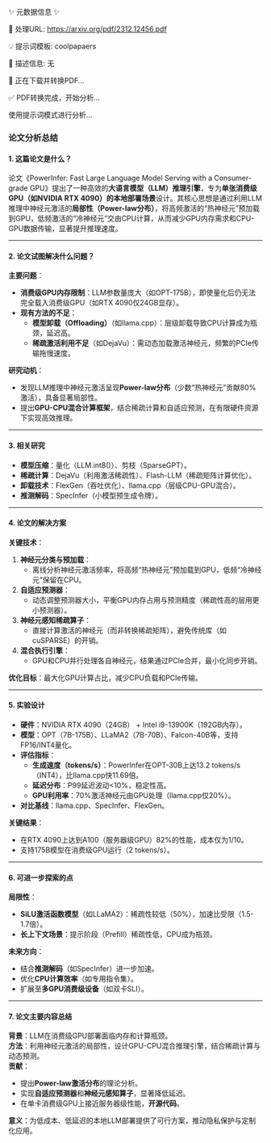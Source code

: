 ✨ 元数据信息 ✨

📄 处理URL: https://arxiv.org/pdf/2312.12456.pdf

💡 提示词模板: coolpapaers

📝 描述信息: 无

🚀 正在下载并转换PDF...

✅ PDF转换完成，开始分析...

使用提示词模式进行分析...
### **论文分析总结**

#### **1. 这篇论文是什么？**  
论文《PowerInfer: Fast Large Language Model Serving with a Consumer-grade GPU》提出了一种高效的**大语言模型（LLM）推理引擎**，专为**单张消费级GPU（如NVIDIA RTX 4090）的本地部署场景**设计。其核心思想是通过利用LLM推理中神经元激活的**局部性（Power-law分布）**，将高频激活的“热神经元”预加载到GPU，低频激活的“冷神经元”交由CPU计算，从而减少GPU内存需求和CPU-GPU数据传输，显著提升推理速度。

---

#### **2. 论文试图解决什么问题？**  
**主要问题**：  
- **消费级GPU内存限制**：LLM参数量庞大（如OPT-175B），即使量化后仍无法完全载入消费级GPU（如RTX 4090仅24GB显存）。  
- **现有方法的不足**：  
  - **模型卸载（Offloading）**（如llama.cpp）：层级卸载导致CPU计算成为瓶颈，延迟高。  
  - **稀疏激活利用不足**（如DejaVu）：需动态加载激活神经元，频繁的PCIe传输拖慢速度。  

**研究动机**：  
- 发现LLM推理中神经元激活呈现**Power-law分布**（少数“热神经元”贡献80%激活），具备显著局部性。  
- 提出**GPU-CPU混合计算框架**，结合稀疏计算和自适应预测，在有限硬件资源下实现高效推理。

---

#### **3. 相关研究**  
- **模型压缩**：量化（LLM.int8()）、剪枝（SparseGPT）。  
- **稀疏计算**：DejaVu（利用激活稀疏性）、Flash-LLM（稀疏矩阵计算优化）。  
- **卸载技术**：FlexGen（吞吐优化）、llama.cpp（层级CPU-GPU混合）。  
- **推测解码**：SpecInfer（小模型预生成令牌）。  

---

#### **4. 论文的解决方案**  
**关键技术**：  
1. **神经元分类与预加载**：  
   - 离线分析神经元激活频率，将高频“热神经元”预加载到GPU，低频“冷神经元”保留在CPU。  
2. **自适应预测器**：  
   - 动态调整预测器大小，平衡GPU内存占用与预测精度（稀疏性高的层用更小预测器）。  
3. **神经元感知稀疏算子**：  
   - 直接计算激活的神经元（而非转换稀疏矩阵），避免传统库（如cuSPARSE）的开销。  
4. **混合执行引擎**：  
   - GPU和CPU并行处理各自神经元，结果通过PCIe合并，最小化同步开销。  

**优化目标**：最大化GPU计算占比，减少CPU负载和PCIe传输。

---

#### **5. 实验设计**  
- **硬件**：NVIDIA RTX 4090（24GB） + Intel i9-13900K（192GB内存）。  
- **模型**：OPT（7B-175B）、LLaMA2（7B-70B）、Falcon-40B等，支持FP16/INT4量化。  
- **评估指标**：  
  - **生成速度（tokens/s）**：PowerInfer在OPT-30B上达13.2 tokens/s（INT4），比llama.cpp快11.69倍。  
  - **延迟分布**：P99延迟波动<10%，稳定性高。  
  - **GPU利用率**：70%激活神经元由GPU处理（llama.cpp仅20%）。  
- **对比基线**：llama.cpp、SpecInfer、FlexGen。  

**关键结果**：  
- 在RTX 4090上达到A100（服务器级GPU）82%的性能，成本仅为1/10。  
- 支持175B模型在消费级GPU运行（2 tokens/s）。

---

#### **6. 可进一步探索的点**  
**局限性**：  
- **SiLU激活函数模型**（如LLaMA2）：稀疏性较低（50%），加速比受限（1.5-1.7倍）。  
- **长上下文场景**：提示阶段（Prefill）稀疏性低，CPU成为瓶颈。  

**未来方向**：  
- 结合**推测解码**（如SpecInfer）进一步加速。  
- 优化**CPU计算效率**（如专用指令集）。  
- 扩展至**多GPU消费级设备**（如双卡SLI）。  

---

#### **7. 论文主要内容总结**  
**背景**：LLM在消费级GPU部署面临内存和计算瓶颈。  
**方法**：利用神经元激活的局部性，设计GPU-CPU混合推理引擎，结合稀疏计算与动态预测。  
**贡献**：  
- 提出**Power-law激活分布**的理论分析。  
- 实现**自适应预测器**和**神经元感知算子**，显著降低延迟。  
- 在单卡消费级GPU上接近服务器级性能，**开源代码**。  

**意义**：为低成本、低延迟的本地LLM部署提供了可行方案，推动隐私保护与定制化应用。